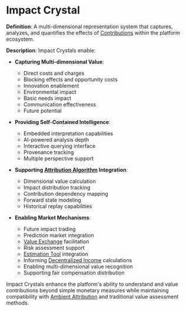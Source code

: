 # Impact Crystal

**Definition**: A multi-dimensional representation system that captures, analyzes, and quantifies the effects of [Contributions](contribution.md) within the platform ecosystem.

**Description**: Impact Crystals enable:

- **Capturing Multi-dimensional Value**:
  - Direct costs and charges
  - Blocking effects and opportunity costs
  - Innovation enablement
  - Environmental impact
  - Basic needs impact
  - Communication effectiveness
  - Future potential

- **Providing Self-Contained Intelligence**:
  - Embedded interpretation capabilities
  - AI-powered analysis depth
  - Interactive querying interface
  - Provenance tracking
  - Multiple perspective support

- **Supporting [Attribution Algorithm](attribution-algorithm.md) Integration**:
  - Dimensional value calculation
  - Impact distribution tracking
  - Contribution dependency mapping
  - Forward state modeling
  - Historical replay capabilities

- **Enabling Market Mechanisms**:
  - Future impact trading
  - Prediction market integration
  - [Value Exchange](value-exchange.md) facilitation
  - Risk assessment support
  - [Estimation Tool](estimation-tool.md) integration
  - Informing [Decentralized Income](decentralized-income.md) calculations
  - Enabling multi-dimensional value recognition
  - Supporting fair compensation distribution

Impact Crystals enhance the platform's ability to understand and value contributions beyond simple monetary measures while maintaining compatibility with [Ambient Attribution](ambient-attribution.md) and traditional value assessment methods.
